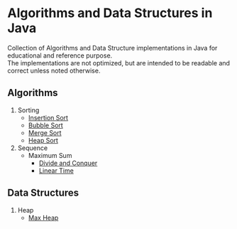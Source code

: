 # Algorithms and Data Structures in Java

Collection of Algorithms and Data Structure implementations in Java for educational and reference purpose.<br>
The implementations are not optimized, but are intended to be readable and correct unless noted otherwise.

## Algorithms
1. Sorting
   * [Insertion Sort](src/main/java/org/mypractice/algo/sort/InsertionSorter.java)
   * [Bubble Sort](src/main/java/org/mypractice/algo/sort/BubbleSorter.java)
   * [Merge Sort](src/main/java/org/mypractice/algo/sort/MergeSorter.java)
   * [Heap Sort](src/main/java/org/mypractice/algo/sort/HeapSorter.java)
2. Sequence
   * Maximum Sum
     * [Divide and Conquer](src/main/java/org/mypractice/algo/maxsumsubarray/DnCMaxSumSubArrayFinder.java)
     * [Linear Time](src/main/java/org/mypractice/algo/maxsumsubarray/LinearTimeMaxSumSubArrayFinder.java)

## Data Structures
1. Heap
   * [Max Heap](src/main/java/org/mypractice/ds/heap/MaxHeap.java)